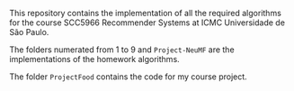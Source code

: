 This repository contains the implementation of all the required algorithms for the course SCC5966 Recommender Systems at ICMC Universidade de São Paulo.

The folders numerated from 1 to 9 and `Project-NeuMF` are the implementations of the homework algorithms.

The folder `ProjectFood` contains the code for my course project.